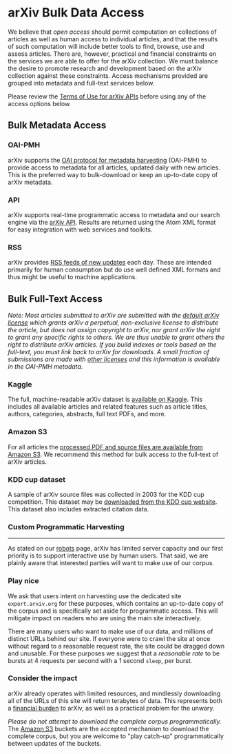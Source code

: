 # arXiv Bulk Data Access


We believe that *open access* should permit computation on collections
of articles as well as human access to individual articles, and that the
results of such computation will include better tools to find, browse,
use and assess articles. There are, however, practical and financial
constraints on the services we are able to offer for the arXiv
collection. We must balance the desire to promote research and
development based on the arXiv collection against these constraints.
Access mechanisms provided are grouped into metadata and full-text
services below.

Please review the [Terms of Use for arXiv APIs](./api/tou) before using any of
the access options below.

## Bulk Metadata Access


### OAI-PMH

arXiv supports the [OAI protocol for metadata harvesting](oa/index)
(OAI-PMH) to provide access to metadata for all articles, updated daily
with new articles. This is the preferred way to bulk-download or keep an
up-to-date copy of arXiv metadata.

### API

arXiv supports real-time programmatic access to metadata and our search
engine via the [arXiv API](api/index). Results are returned using
the Atom XML format for easy integration with web services and toolkits.

### RSS

arXiv provides [RSS feeds of new updates](rss) each day. These are
intended primarily for human consumption but do use well defined XML
formats and thus might be useful to machine applications.

## Bulk Full-Text Access

*Note: Most articles submitted to arXiv are submitted with the [default
arXiv
license](http://arxiv.org/licenses/nonexclusive-distrib/1.0/license.html)
which grants arXiv a perpetual, non-exclusive license to distribute the
article, but does not assign copyright to arXiv, nor grant arXiv the
right to grant any specific rights to others. We are thus unable to
grant others the right to distribute arXiv articles. If you build
indexes or tools based on the full-text, you must link back to arXiv for
downloads. A small fraction of submissions are made with [other
licenses](license) and this information is available in the
OAI-PMH metadata.*

### Kaggle
The full, machine-readable arXiv dataset is [available on Kaggle](https://www.kaggle.com/Cornell-University/arxiv). This includes all available articles and related features such as article titles, authors, categories, abstracts, full text PDFs, and more.


### Amazon S3

For all articles the [processed PDF and source files are available from
Amazon S3](bulk_data_s3). We recommend this method for bulk access to
the full-text of arXiv articles.

### KDD cup dataset

A sample of arXiv source files was collected in 2003 for the KDD cup
competition. This dataset may be [downloaded from the KDD cup
website](http://www.cs.cornell.edu/projects/kddcup/datasets.html). This
dataset also includes extracted citation data.

<span id="harvest"></span>
### Custom Programmatic Harvesting 
----------------------------------

As stated on our [robots](robots) page, arXiv has limited server capacity 
and our first priority is to support interactive use by human users. That said, 
we are plainly aware that interested parties will want to make use of our corpus.

### Play nice

We ask that users intent on harvesting use the dedicated site `export.arxiv.org` 
for these purposes, which contains an up-to-date copy of the corpus and is specifically 
set aside for programmatic access. This will mitigate impact on readers who are
using the main site interactively.  

There are many users who want to make use of our data, and millions of distinct 
URLs behind our site. If everyone were to crawl the site at once without regard
to a reasonable request rate, the site could be dragged down and unusable. 
For these purposes we suggest that a *reasonable rate* to be bursts
at 4 requests per second with a 1 second `sleep`, per burst.

### Consider the impact

arXiv already operates with limited resources, and mindlessly downloading 
all of the URLs of this site will return terabytes of data. This represents
both a [financial burden](/about/give) to arXiv, as well as a practical 
problem for the unwary. 

*Please do not attempt to download the complete corpus programmatically.* 
The [Amazon S3](bulk_data_s3) buckets are the accepted mechanism to download 
the complete corpus, but you are welcome to "play catch-up" programmatically
between updates of the buckets.

